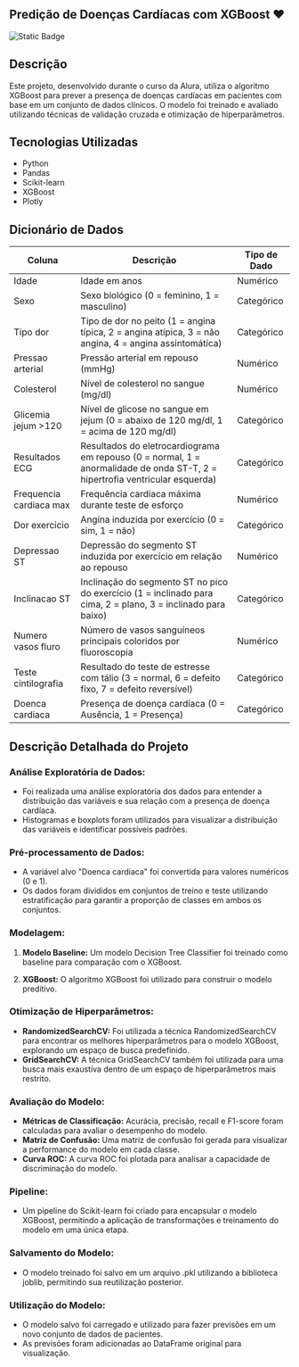 ## Predição de Doenças Cardíacas com XGBoost ❤️

![Static Badge](https://img.shields.io/badge/Status-Finalizado-green)

## Descrição

Este projeto, desenvolvido durante o curso da Alura, utiliza o algoritmo XGBoost para prever a presença de doenças cardíacas em pacientes com base em um conjunto de dados clínicos. O modelo foi treinado e avaliado utilizando técnicas de validação cruzada e otimização de hiperparâmetros.

## Tecnologias Utilizadas

- Python
- Pandas
- Scikit-learn
- XGBoost
- Plotly

## Dicionário de Dados

| Coluna | Descrição | Tipo de Dado |
|---|---|---|
| Idade | Idade em anos | Numérico |
| Sexo | Sexo biológico (0 = feminino, 1 = masculino) | Categórico |
| Tipo dor | Tipo de dor no peito (1 = angina típica, 2 = angina atípica, 3 = não angina, 4 = angina assintomática) | Categórico |
| Pressao arterial | Pressão arterial em repouso (mmHg) | Numérico |
| Colesterol | Nível de colesterol no sangue (mg/dl) | Numérico |
| Glicemia jejum >120 | Nível de glicose no sangue em jejum (0 = abaixo de 120 mg/dl, 1 = acima de 120 mg/dl) | Categórico |
| Resultados ECG | Resultados do eletrocardiograma em repouso (0 = normal, 1 = anormalidade de onda ST-T, 2 = hipertrofia ventricular esquerda) | Categórico |
| Frequencia cardiaca max | Frequência cardíaca máxima durante teste de esforço | Numérico |
| Dor exercicio | Angina induzida por exercício (0 = sim, 1 = não) | Categórico |
| Depressao ST | Depressão do segmento ST induzida por exercício em relação ao repouso | Numérico |
| Inclinacao ST | Inclinação do segmento ST no pico do exercício (1 = inclinado para cima, 2 = plano, 3 = inclinado para baixo) | Categórico |
| Numero vasos fluro | Número de vasos sanguíneos principais coloridos por fluoroscopia | Numérico |
| Teste cintilografia | Resultado do teste de estresse com tálio (3 = normal, 6 = defeito fixo, 7 = defeito reversível) | Categórico |
| Doenca cardiaca | Presença de doença cardíaca (0 = Ausência, 1 = Presença) | Categórico |

## Descrição Detalhada do Projeto

### Análise Exploratória de Dados:

- Foi realizada uma análise exploratória dos dados para entender a distribuição das variáveis e sua relação com a presença de doença cardíaca.
- Histogramas e boxplots foram utilizados para visualizar a distribuição das variáveis e identificar possíveis padrões.

### Pré-processamento de Dados:

- A variável alvo "Doenca cardiaca" foi convertida para valores numéricos (0 e 1).
- Os dados foram divididos em conjuntos de treino e teste utilizando estratificação para garantir a proporção de classes em ambos os conjuntos.

### Modelagem:

1. **Modelo Baseline:** Um modelo Decision Tree Classifier foi treinado como baseline para comparação com o XGBoost.

2. **XGBoost:** O algoritmo XGBoost foi utilizado para construir o modelo preditivo.

### Otimização de Hiperparâmetros:

- **RandomizedSearchCV:** Foi utilizada a técnica RandomizedSearchCV para encontrar os melhores hiperparâmetros para o modelo XGBoost, explorando um espaço de busca predefinido.
- **GridSearchCV:**  A técnica GridSearchCV também foi utilizada para uma busca mais exaustiva dentro de um espaço de hiperparâmetros mais restrito.

### Avaliação do Modelo:

- **Métricas de Classificação:** Acurácia, precisão, recall e F1-score foram calculadas para avaliar o desempenho do modelo.
- **Matriz de Confusão:** Uma matriz de confusão foi gerada para visualizar a performance do modelo em cada classe.
- **Curva ROC:** A curva ROC foi plotada para analisar a capacidade de discriminação do modelo.

### Pipeline:

- Um pipeline do Scikit-learn foi criado para encapsular o modelo XGBoost, permitindo a aplicação de transformações e treinamento do modelo em uma única etapa.

### Salvamento do Modelo:

- O modelo treinado foi salvo em um arquivo .pkl utilizando a biblioteca joblib, permitindo sua reutilização posterior.

### Utilização do Modelo:

- O modelo salvo foi carregado e utilizado para fazer previsões em um novo conjunto de dados de pacientes.
- As previsões foram adicionadas ao DataFrame original para visualização.

